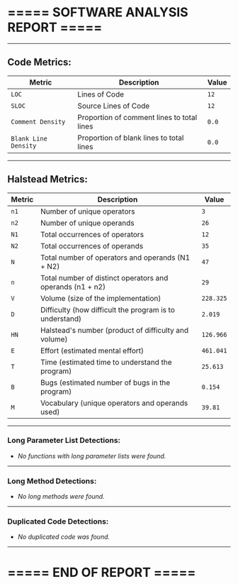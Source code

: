 # ===== SOFTWARE ANALYSIS REPORT =====

---
## Code Metrics:

| Metric | Description | Value |
|--------|-------------|-------|
| `LOC` | Lines of Code | `12` |
| `SLOC` | Source Lines of Code | `12` |
| `Comment Density` | Proportion of comment lines to total lines | `0.0` |
| `Blank Line Density` | Proportion of blank lines to total lines | `0.0` |

---
## Halstead Metrics:

| Metric | Description | Value |
|--------|-------------|-------|
| `n1` | Number of unique operators | `3` |
| `n2` | Number of unique operands | `26` |
| `N1` | Total occurrences of operators | `12` |
| `N2` | Total occurrences of operands | `35` |
| `N` | Total number of operators and operands (N1 + N2) | `47` |
| `n` | Total number of distinct operators and operands (n1 + n2) | `29` |
| `V` | Volume (size of the implementation) | `228.325` |
| `D` | Difficulty (how difficult the program is to understand) | `2.019` |
| `HN` | Halstead's number (product of difficulty and volume) | `126.966` |
| `E` | Effort (estimated mental effort) | `461.041` |
| `T` | Time (estimated time to understand the program) | `25.613` |
| `B` | Bugs (estimated number of bugs in the program) | `0.154` |
| `M` | Vocabulary (unique operators and operands used) | `39.81` |


---
### Long Parameter List Detections:

  - *No functions with long parameter lists were found.*

---
### Long Method Detections:

  - *No long methods were found.*

---
### Duplicated Code Detections:

  - *No duplicated code was found.*

---
# ===== END OF REPORT =====
